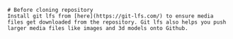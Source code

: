 	# Before cloning repository
    Install git lfs from [here](https://git-lfs.com/) to ensure media files get downloaded from the repository. Git lfs also helps you push larger media files like images and 3d models onto Github. 

    